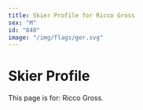```yaml
---
title: Skier Profile for Ricco Gross
sex: "M"
id: "840"
image: "/img/flags/ger.svg" 
---
```


# Skier Profile

This page is for: Ricco Gross.
    